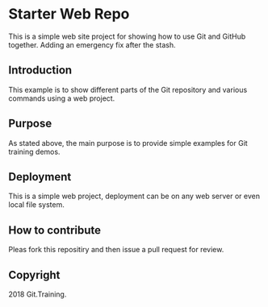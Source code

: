 # Starter Web Repo

This is a simple web site project for showing how to use Git and GitHub together.
Adding an emergency fix after the stash.

## Introduction
This example is to show different parts of the Git repository and various commands using a web project.

## Purpose

As stated above, the main purpose is to provide simple examples for Git training demos.

## Deployment

This is a simple web project, deployment can be on any web server or even local file system.

## How to contribute

Pleas fork this repositiry and then issue a pull request for review.

## Copyright

2018 Git.Training.

